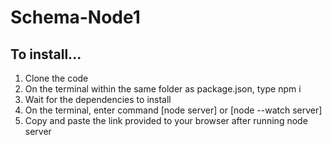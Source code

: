# Schema-Node1

## To install... 
1. Clone the code
2. On the terminal within the same folder as package.json, type npm i
3. Wait for the dependencies to install
4. On the terminal, enter command [node server] or [node --watch server]
5. Copy and paste the link provided  to your browser after running node server
